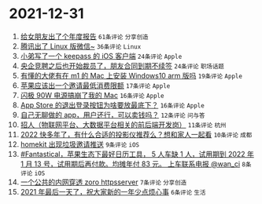 # 2021-12-31

1. [给女朋友出了个年度报告](https://www.v2ex.com/t/825404) `61条评论` `分享创造`
1. [腾讯出了 Linux 版微信~](https://www.v2ex.com/t/825417) `36条评论` `Linux`
1. [小弟写了一个 keepass 的 iOS 客户端](https://www.v2ex.com/t/825428) `24条评论` `Apple`
1. [央企竞聘之后也开始裁员了，朋友合同到期不续签](https://www.v2ex.com/t/825423) `24条评论` `职场话题`
1. [有懂的大佬有在 m1 的 Mac 上安装 Windows10 arm 版吗](https://www.v2ex.com/t/825405) `19条评论` `Apple`
1. [苹果应该出一个邀请最低消费限额](https://www.v2ex.com/t/825409) `17条评论` `Apple`
1. [闪极 90W 电源搞崩了我的 Mac](https://www.v2ex.com/t/825435) `16条评论` `Apple`
1. [App Store 的退出登录按钮为啥要放最底下？](https://www.v2ex.com/t/825422) `16条评论` `Apple`
1. [自己无聊做的 app，用户还行，可以卖钱吗？](https://www.v2ex.com/t/825408) `12条评论` `问与答`
1. [招人（物联网平台、大数据平台相关的前后端开发岗）](https://www.v2ex.com/t/825402) `11条评论` `杭州`
1. [2022 快多年了，有什么合适的投影仪推荐么？想和家人一起看](https://www.v2ex.com/t/825418) `10条评论` `成都`
1. [homekit 出现垃圾邀请推送](https://www.v2ex.com/t/825403) `9条评论` `iOS`
1. [#Fantastical，苹果生态下最好日历工具， 5 人车缺 1 人，试用期到 2022 年 1 月 13 号，试用期后再付款。均摊年付 83 元。 上车联系电报 @wan_ci](https://www.v2ex.com/t/825429) `8条评论` `iOS`
1. [一个公共的内网穿透 zoro httpsserver](https://www.v2ex.com/t/825410) `7条评论` `分享创造`
1. [2021 年最后一天了，祝大家新的一年少点烦心事](https://www.v2ex.com/t/825414) `6条评论` `生活`
